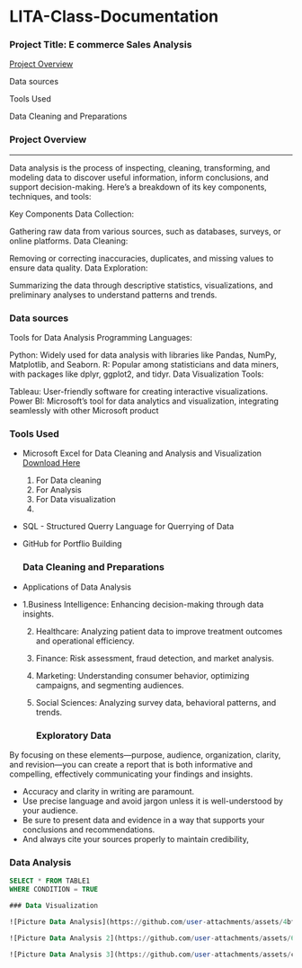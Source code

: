 # LITA-Class-Documentation

### Project Title: E commerce Sales Analysis

[Project Overview](#Project-Overview)

 Data sources
 
 Tools Used
 
 Data Cleaning and Preparations

 

 ### Project Overview
 
---
Data analysis is the process of inspecting, cleaning, transforming, and modeling data to discover useful information, inform conclusions, and support decision-making. Here’s a breakdown of its key components, techniques, and tools:

Key Components
Data Collection:

Gathering raw data from various sources, such as databases, surveys, or online platforms.
Data Cleaning:

Removing or correcting inaccuracies, duplicates, and missing values to ensure data quality.
Data Exploration:

Summarizing the data through descriptive statistics, visualizations, and preliminary analyses to understand patterns and trends.

### Data sources
Tools for Data Analysis
Programming Languages:

Python: Widely used for data analysis with libraries like Pandas, NumPy, Matplotlib, and Seaborn.
R: Popular among statisticians and data miners, with packages like dplyr, ggplot2, and tidyr.
Data Visualization Tools:

Tableau: User-friendly software for creating interactive visualizations.
Power BI: Microsoft’s tool for data analytics and visualization, integrating seamlessly with other Microsoft product

### Tools Used
- Microsoft Excel for Data Cleaning and Analysis and Visualization [Download Here](https://www.microsoft.com)
  1. For Data cleaning
  2. For Analysis
  3. For Data visualization
  4. 
- SQL - Structured Querry Language for Querrying of Data
- GitHub for Portflio Building

  ### Data Cleaning and Preparations
 - Applications of Data Analysis
 - 
   1.Business Intelligence: Enhancing decision-making through data insights.
   
   2. Healthcare: Analyzing patient data to improve treatment outcomes and operational efficiency.
   
   3. Finance: Risk assessment, fraud detection, and market analysis.
   
   4. Marketing: Understanding consumer behavior, optimizing campaigns, and segmenting audiences.
   
   5. Social Sciences: Analyzing survey data, behavioral patterns, and trends.

      ### Exploratory Data

By focusing on these elements—purpose, audience, organization, clarity, and revision—you can create a report that is both informative and compelling, effectively communicating your findings and insights.

- Accuracy and clarity in writing are paramount.
- Use precise language and avoid jargon unless it is well-understood by your audience. 
- Be sure to present data and evidence in a way that supports your conclusions and recommendations. 
- And always cite your sources properly to maintain credibility,
  
### Data Analysis
```SQL
SELECT * FROM TABLE1
WHERE CONDITION = TRUE

### Data Visualization

![Picture Data Analysis](https://github.com/user-attachments/assets/4bf8765d-890f-4677-8900-b51dbe3bb4de)

![Picture Data Analysis 2](https://github.com/user-attachments/assets/64f67d25-d3ed-4f96-90a1-df555c2a608d)

![Picture Data Analysis 3](https://github.com/user-attachments/assets/cbdc4f02-9a44-4b0c-b250-8e9ca4e27d71)

